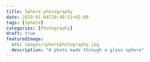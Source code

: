 ```yaml
---
title: Sphere photography
date: 2019-01-04T20:48:51+02:00
tags: [Sphere]
categories: [Photography]
draft: true
featuredImage:
  src: images/spherephotography.jpg
  description: "A photo made through a glass sphere"
---
```


